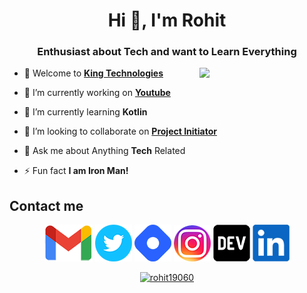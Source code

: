 <h1 align="center">Hi 👋, I'm Rohit</h1>
<h3 align="center">Enthusiast about Tech and want to Learn Everything</h3>

<img align="right"
    src='https://user-images.githubusercontent.com/5713670/87202985-820dcb80-c2b6-11ea-9f56-7ec461c497c3.gif'
    width="200">

- 🦁 Welcome to **[King Technologies](https://kingtechnologies.in "King Tech")**

- 🏮 I’m currently working on **[Youtube](https://www.youtube.com/channel/UCBkOLsuxGJJRVyV2UIK9alQ?sub_confirmation=1 "Thanks for Visiting")**

- 🌱 I’m currently learning **Kotlin**

- 🎊 I’m looking to collaborate on **[Project Initiator](https://github.com/king-technologies/Project_Initiator "Project Initiator")**

- 💬 Ask me about Anything **Tech** Related

- ⚡ Fun fact **I am Iron Man!**

## Contact me

<p align="center">
<a href="mailto:rohitjain19060@gmail.com?subject=Hi%20from%20Github" title="Gmail"><img src="./assets/images/Gmail.png" alt="rohit19060"  /></a>
<a href="https://twitter.com/Rohit_Jain19060" title="Twitter"><img src="./assets/images/Twitter.png" alt="rohit19060"  /></a>
<a href="https://rohit19060.hashnode.dev/" title="Hashnode"><img src="./assets/images/Hashnode.png" alt="rohit19060" /></a>
<a href="https://www.instagram.com/king_rohit_jain/" title="Instagram"><img src="./assets/images/Instagram.png" alt="rohit19060"  /></a>
<a href="https://dev.to/rohit19060" title="Dev"><img src="./assets/images/Dev.png" alt="rohit19060"  /></a>
<a href="https://www.linkedin.com/in/rohit19060/" title="LinkedIn"><img src="./assets/images/Linkedin.png" alt="rohit19060"  /></a>
</p>

<p align="center"><a href="https://github.com/Rohit19060?tab=repositories" title="Profile"><img src="https://github-readme-stats.vercel.app/api?username=rohit19060&show_icons=true&locale=en" alt="rohit19060" /></a></p>

